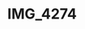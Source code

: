 ---
pid: '132'
layout: photos
title: IMG_4274
filename: IMG_4274.jpg
caption: stereo view card and doll blue ware
permalink: "/photos/132.html"
---